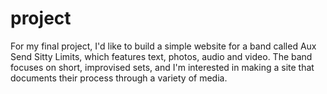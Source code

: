 # project
For my final project, I'd like to build a simple website for a band called Aux Send Sitty Limits, which features text, photos, audio and video. The band focuses on short, improvised sets, and I'm interested in making a site that documents their process through a variety of media.
